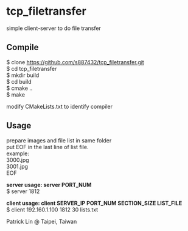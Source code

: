 # tcp_filetransfer
simple client-server to do file transfer

## Compile
$ clone https://github.com/s887432/tcp_filetransfer.git<br>
$ cd tcp_filetransfer<br>
$ mkdir build<br>
$ cd build<br>
$ cmake ..<br>
$ make<br>

modify CMakeLists.txt to identify compiler

## Usage
prepare images and file list in same folder<br>
put EOF in the last line of list file.<br>
example:<br>
3000.jpg<br>
3001.jpg<br>
EOF<br>

<b>server usage: server PORT_NUM</b><br>
$ server 1812

<b>client usage: client SERVER_IP PORT_NUM SECTION_SIZE LIST_FILE</b><br>
$ client 192.160.1.100 1812 30 lists.txt

Patrick Lin @ Taipei, Taiwan
